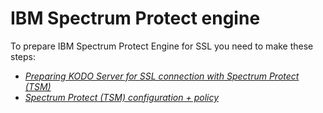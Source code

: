# IBM Spectrum Protect engine

To prepare IBM Spectrum Protect Engine for SSL you need to make these steps:

* [_Preparing KODO Server for SSL connection with Spectrum Protect \(TSM\)_](preparing-kodo-server-for-ssl-connection-with-spectrum-protect-tsm.md)
* [_Spectrum Protect \(TSM\) configuration + policy_](spectrum-protect-tsm-configuration.md)

